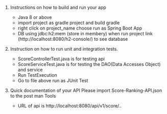 1. Instructions on how to build and run your app
   - Java 8 or above
   - import project as gradle project and build gradle
   - right click on project_name choose run as Spring Boot App
   - DB using jdbc:h2:mem (store in membery) when run project link (http://localhost:8080/h2-console/) to see database

2. Instruction on how to run unit and integration tests.
   - ScoreControllerTest.java is for testing api
   - ScoreServiceTest.java is for testing the DAO(Data Accesses Object) and service
   + Run TestExecution
    - Go to file above run as JUnit Test

3. Quick documentation of your API
  Please import Score-Ranking-API.json to the post man Tools
   - URL of api is http://localhost:8080/api/v1/score/..

